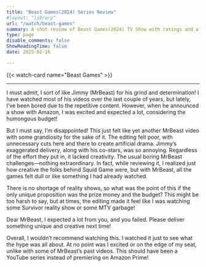 ```yaml
---
title: "Beast Games(2024) Series Review"
#layout: "library"
url: "/watch/beast-games"
summary: A shot review of Beast Games(2024) TV Show with ratings and a quick take.
type: page
disable_comments: false
ShowReadingTime: false
date: 2025-02-16

---
```


{{< watch-card name="Beast Games" >}}

---

I must admit, I sort of like Jimmy (MrBeast) for his grind and determination! I have watched most of his videos over the last couple of years, but lately, I’ve been bored due to the repetitive content. However, when he announced a show with Amazon, I was excited and expected a lot, considering the humongous budget!

But I must say, I’m disappointed! This just felt like yet another MrBeast video with some grandiosity for the sake of it. The editing felt poor, with unnecessary cuts here and there to create artificial drama. Jimmy’s exaggerated delivery, along with his co-stars, was so annoying. Regardless of the effort they put in, it lacked creativity. The usual boring MrBeast challenges—nothing extraordinary. In fact, while reviewing it, I realized just how creative the folks behind Squid Game were, but with MrBeast, all the games felt dull or like something I had already watched.

There is no shortage of reality shows, so what was the point of this if the only unique proposition was the prize money and the budget? This might be too harsh to say, but at times, the editing made it feel like I was watching some Survivor reality show or some MTV garbage!

Dear MrBeast, I expected a lot from you, and you failed. Please deliver something unique and creative next time!

Overall, I wouldn’t recommend watching this. I watched it just to see what the hype was all about. At no point was I excited or on the edge of my seat, unlike with some of MrBeast’s past videos. This should have been a YouTube series instead of premiering on Amazon Prime!








